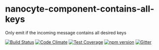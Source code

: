 # nanocyte-component-contains-all-keys
Only emit if the incoming message contains all desired keys

[![Build Status](https://travis-ci.org/octoblu/nanocyte-component-contains-all-keys.svg?branch=master)](https://travis-ci.org/octoblu/nanocyte-component-contains-all-keys)
[![Code Climate](https://codeclimate.com/github/octoblu/nanocyte-component-contains-all-keys/badges/gpa.svg)](https://codeclimate.com/github/octoblu/nanocyte-component-contains-all-keys)
[![Test Coverage](https://codeclimate.com/github/octoblu/nanocyte-component-contains-all-keys/badges/coverage.svg)](https://codeclimate.com/github/octoblu/nanocyte-component-contains-all-keys)
[![npm version](https://badge.fury.io/js/nanocyte-component-contains-all-keys.svg)](http://badge.fury.io/js/nanocyte-component-contains-all-keys)
[![Gitter](https://badges.gitter.im/octoblu/help.svg)](https://gitter.im/octoblu/help)
